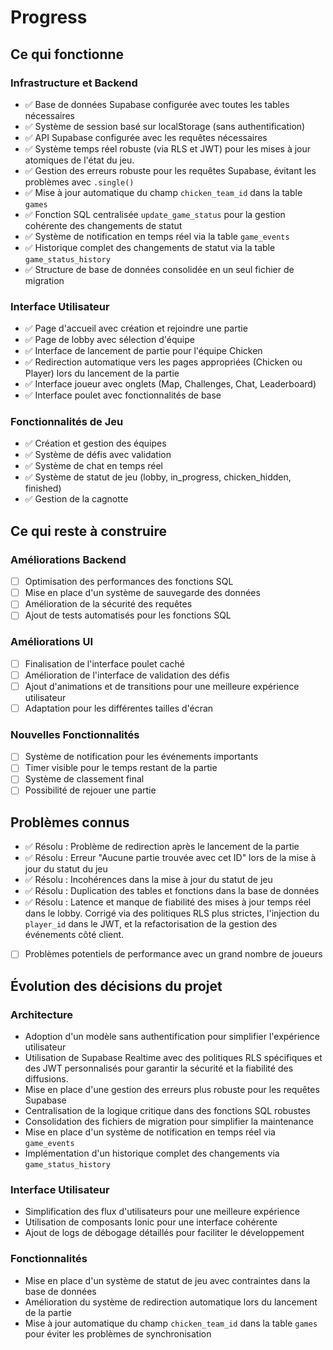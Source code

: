 # Progress

## Ce qui fonctionne

### Infrastructure et Backend
- ✅ Base de données Supabase configurée avec toutes les tables nécessaires
- ✅ Système de session basé sur localStorage (sans authentification)
- ✅ API Supabase configurée avec les requêtes nécessaires
- ✅ Système temps réel robuste (via RLS et JWT) pour les mises à jour atomiques de l'état du jeu.
- ✅ Gestion des erreurs robuste pour les requêtes Supabase, évitant les problèmes avec `.single()`
- ✅ Mise à jour automatique du champ `chicken_team_id` dans la table `games`
- ✅ Fonction SQL centralisée `update_game_status` pour la gestion cohérente des changements de statut
- ✅ Système de notification en temps réel via la table `game_events`
- ✅ Historique complet des changements de statut via la table `game_status_history`
- ✅ Structure de base de données consolidée en un seul fichier de migration

### Interface Utilisateur
- ✅ Page d'accueil avec création et rejoindre une partie
- ✅ Page de lobby avec sélection d'équipe
- ✅ Interface de lancement de partie pour l'équipe Chicken
- ✅ Redirection automatique vers les pages appropriées (Chicken ou Player) lors du lancement de la partie
- ✅ Interface joueur avec onglets (Map, Challenges, Chat, Leaderboard)
- ✅ Interface poulet avec fonctionnalités de base

### Fonctionnalités de Jeu
- ✅ Création et gestion des équipes
- ✅ Système de défis avec validation
- ✅ Système de chat en temps réel
- ✅ Système de statut de jeu (lobby, in_progress, chicken_hidden, finished)
- ✅ Gestion de la cagnotte

## Ce qui reste à construire

### Améliorations Backend
- [ ] Optimisation des performances des fonctions SQL
- [ ] Mise en place d'un système de sauvegarde des données
- [ ] Amélioration de la sécurité des requêtes
- [ ] Ajout de tests automatisés pour les fonctions SQL

### Améliorations UI
- [ ] Finalisation de l'interface poulet caché
- [ ] Amélioration de l'interface de validation des défis
- [ ] Ajout d'animations et de transitions pour une meilleure expérience utilisateur
- [ ] Adaptation pour les différentes tailles d'écran

### Nouvelles Fonctionnalités
- [ ] Système de notification pour les événements importants
- [ ] Timer visible pour le temps restant de la partie
- [ ] Système de classement final
- [ ] Possibilité de rejouer une partie

## Problèmes connus
- ✅ Résolu : Problème de redirection après le lancement de la partie
- ✅ Résolu : Erreur "Aucune partie trouvée avec cet ID" lors de la mise à jour du statut du jeu
- ✅ Résolu : Incohérences dans la mise à jour du statut de jeu
- ✅ Résolu : Duplication des tables et fonctions dans la base de données
- ✅ Résolu : Latence et manque de fiabilité des mises à jour temps réel dans le lobby. Corrigé via des politiques RLS plus strictes, l'injection du `player_id` dans le JWT, et la refactorisation de la gestion des événements côté client.
- [ ] Problèmes potentiels de performance avec un grand nombre de joueurs

## Évolution des décisions du projet

### Architecture
- Adoption d'un modèle sans authentification pour simplifier l'expérience utilisateur
- Utilisation de Supabase Realtime avec des politiques RLS spécifiques et des JWT personnalisés pour garantir la sécurité et la fiabilité des diffusions.
- Mise en place d'une gestion des erreurs plus robuste pour les requêtes Supabase
- Centralisation de la logique critique dans des fonctions SQL robustes
- Consolidation des fichiers de migration pour simplifier la maintenance
- Mise en place d'un système de notification en temps réel via `game_events`
- Implémentation d'un historique complet des changements via `game_status_history`

### Interface Utilisateur
- Simplification des flux d'utilisateurs pour une meilleure expérience
- Utilisation de composants Ionic pour une interface cohérente
- Ajout de logs de débogage détaillés pour faciliter le développement

### Fonctionnalités
- Mise en place d'un système de statut de jeu avec contraintes dans la base de données
- Amélioration du système de redirection automatique lors du lancement de la partie
- Mise à jour automatique du champ `chicken_team_id` dans la table `games` pour éviter les problèmes de synchronisation 